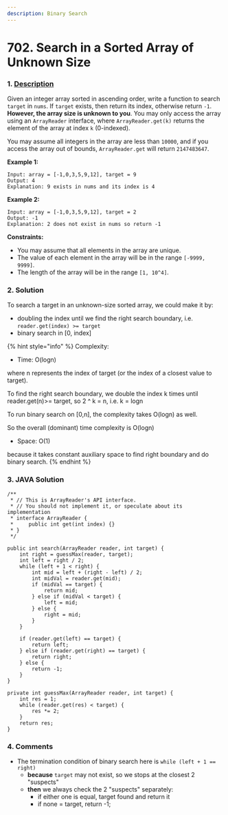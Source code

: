 ```yaml
---
description: Binary Search
---
```


# 702. Search in a Sorted Array of Unknown Size

### 1. [Description](https://leetcode.com/problems/search-in-a-sorted-array-of-unknown-size/)

Given an integer array sorted in ascending order, write a function to search `target` in `nums`.  If `target` exists, then return its index, otherwise return `-1`. **However, the array size is unknown to you**. You may only access the array using an `ArrayReader` interface, where `ArrayReader.get(k)` returns the element of the array at index `k` \(0-indexed\).

You may assume all integers in the array are less than `10000`, and if you access the array out of bounds, `ArrayReader.get` will return `2147483647`.

**Example 1:**

```text
Input: array = [-1,0,3,5,9,12], target = 9
Output: 4
Explanation: 9 exists in nums and its index is 4
```

**Example 2:**

```text
Input: array = [-1,0,3,5,9,12], target = 2
Output: -1
Explanation: 2 does not exist in nums so return -1
```

**Constraints:**

* You may assume that all elements in the array are unique.
* The value of each element in the array will be in the range `[-9999, 9999]`.
* The length of the array will be in the range `[1, 10^4]`.

### 2. Solution

To search a target in an unknown-size sorted array, we could make it by:

* doubling the index until we find the right search boundary, i.e. `reader.get(index) >= target`
* binary search in \[0, index\]

{% hint style="info" %}
Complexity:

* Time: O\(logn\)

where n represents the index of target \(or the index of a closest value to target\). 

To find the right search boundary, we double the index k times until reader.get\(n\)&gt;= target, so 2 ^ k = n, i.e. k = logn

To run binary search on \[0,n\], the complexity takes O\(logn\) as well.

So the overall \(dominant\) time complexity is O\(logn\)

* Space: O\(1\)

because it takes constant auxiliary space to find right boundary and do binary search.
{% endhint %}



### 3. JAVA Solution

```text
/**
 * // This is ArrayReader's API interface.
 * // You should not implement it, or speculate about its implementation
 * interface ArrayReader {
 *     public int get(int index) {}
 * }
 */

public int search(ArrayReader reader, int target) {
    int right = guessMax(reader, target);
    int left = right / 2;
    while (left + 1 < right) {
        int mid = left + (right - left) / 2;
        int midVal = reader.get(mid);
        if (midVal == target) {
            return mid;
        } else if (midVal < target) {
            left = mid;
        } else {
            right = mid;
        }
    }
        
    if (reader.get(left) == target) {
        return left;
    } else if (reader.get(right) == target) {
        return right;
    } else {
        return -1;
    }
}

private int guessMax(ArrayReader reader, int target) {
    int res = 1;
    while (reader.get(res) < target) {
        res *= 2;
    }
    return res;
}
```

### 

### 4. Comments

* The termination condition of binary search here is `while (left + 1 == right)`
  * **because** `target` may not exist, so we stops at the closest 2 "suspects"
  * **then** we always check the 2 "suspects" separately:
    * if either one is equal, target found and return it
    * if none = target, return -1;

